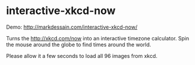 interactive-xkcd-now
====================

Demo: http://markdessain.com/interactive-xkcd-now/

Turns the http://xkcd.com/now into an interactive timezone calculator. Spin the mouse around the globe to find times around the world.

Please allow it a few seconds to load all 96 images from xkcd.
